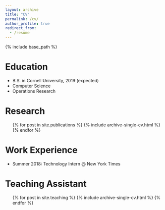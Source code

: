 ```yaml
---
layout: archive
title: "CV"
permalink: /cv/
author_profile: true
redirect_from:
  - /resume
---
```


{% include base_path %}

Education
======
* B.S. in Cornell University, 2019 (expected)
* Computer Science
* Operations Research

<!-- [CV](./files/cv.pdf) -->

<!-- Research Experience
======
* Summer 2015: Research Assistant
  * Github University
  * Duties included: Tagging issues
  * Supervisor: Professor Git

* Fall 2015: Research Assistant
  * Github University
  * Duties included: Merging pull requests
  * Supervisor: Professor Hub -->


<!--  Skills
======
* Skill 1
* Skill 2
  * Sub-skill 2.1
  * Sub-skill 2.2
  * Sub-skill 2.3
* Skill 3 -->

Research
======
  <ul>{% for post in site.publications %}
    {% include archive-single-cv.html %}
  {% endfor %}</ul>


Work Experience
======
  * Summer 2018: Technology Intern @ New York Times

<!-- Talks
======
  <ul>{% for post in site.talks %}
    {% include archive-single-talk-cv.html %}
  {% endfor %}</ul> -->


Teaching Assistant
======
  <ul>{% for post in site.teaching %}
    {% include archive-single-cv.html %}
  {% endfor %}</ul>

<!-- Service and leadership
======
* Currently signed in to 43 different slack teams -->
